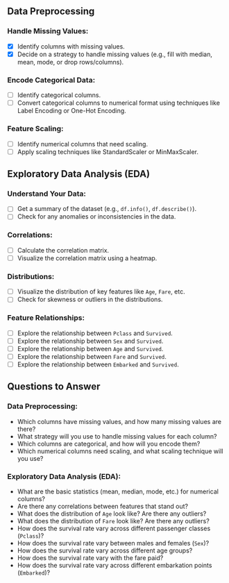 ## Data Preprocessing

### Handle Missing Values:
- [x] Identify columns with missing values.
- [x] Decide on a strategy to handle missing values (e.g., fill with median, mean, mode, or drop rows/columns).

### Encode Categorical Data:
- [ ] Identify categorical columns.
- [ ] Convert categorical columns to numerical format using techniques like Label Encoding or One-Hot Encoding.

### Feature Scaling:
- [ ] Identify numerical columns that need scaling.
- [ ] Apply scaling techniques like StandardScaler or MinMaxScaler.

## Exploratory Data Analysis (EDA)

### Understand Your Data:
- [ ] Get a summary of the dataset (e.g., `df.info()`, `df.describe()`).
- [ ] Check for any anomalies or inconsistencies in the data.

### Correlations:
- [ ] Calculate the correlation matrix.
- [ ] Visualize the correlation matrix using a heatmap.

### Distributions:
- [ ] Visualize the distribution of key features like `Age`, `Fare`, etc.
- [ ] Check for skewness or outliers in the distributions.

### Feature Relationships:
- [ ] Explore the relationship between `Pclass` and `Survived`.
- [ ] Explore the relationship between `Sex` and `Survived`.
- [ ] Explore the relationship between `Age` and `Survived`.
- [ ] Explore the relationship between `Fare` and `Survived`.
- [ ] Explore the relationship between `Embarked` and `Survived`.

## Questions to Answer

### Data Preprocessing:
- Which columns have missing values, and how many missing values are there?
- What strategy will you use to handle missing values for each column?
- Which columns are categorical, and how will you encode them?
- Which numerical columns need scaling, and what scaling technique will you use?

### Exploratory Data Analysis (EDA):
- What are the basic statistics (mean, median, mode, etc.) for numerical columns?
- Are there any correlations between features that stand out?
- What does the distribution of `Age` look like? Are there any outliers?
- What does the distribution of `Fare` look like? Are there any outliers?
- How does the survival rate vary across different passenger classes (`Pclass`)?
- How does the survival rate vary between males and females (`Sex`)?
- How does the survival rate vary across different age groups?
- How does the survival rate vary with the fare paid?
- How does the survival rate vary across different embarkation points (`Embarked`)?